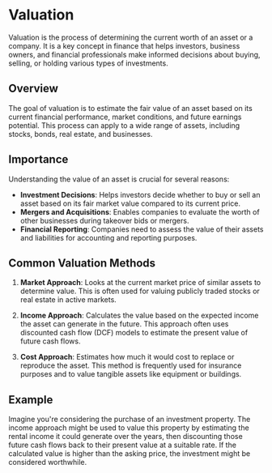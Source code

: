 # Valuation

Valuation is the process of determining the current worth of an asset or a company. It is a key concept in finance that helps investors, business owners, and financial professionals make informed decisions about buying, selling, or holding various types of investments.

## Overview

The goal of valuation is to estimate the fair value of an asset based on its current financial performance, market conditions, and future earnings potential. This process can apply to a wide range of assets, including stocks, bonds, real estate, and businesses.

## Importance

Understanding the value of an asset is crucial for several reasons:

- **Investment Decisions**: Helps investors decide whether to buy or sell an asset based on its fair market value compared to its current price.
- **Mergers and Acquisitions**: Enables companies to evaluate the worth of other businesses during takeover bids or mergers.
- **Financial Reporting**: Companies need to assess the value of their assets and liabilities for accounting and reporting purposes.

## Common Valuation Methods

1. **Market Approach**: Looks at the current market price of similar assets to determine value. This is often used for valuing publicly traded stocks or real estate in active markets.

2. **Income Approach**: Calculates the value based on the expected income the asset can generate in the future. This approach often uses discounted cash flow (DCF) models to estimate the present value of future cash flows.

3. **Cost Approach**: Estimates how much it would cost to replace or reproduce the asset. This method is frequently used for insurance purposes and to value tangible assets like equipment or buildings.

## Example

Imagine you're considering the purchase of an investment property. The income approach might be used to value this property by estimating the rental income it could generate over the years, then discounting those future cash flows back to their present value at a suitable rate. If the calculated value is higher than the asking price, the investment might be considered worthwhile.
